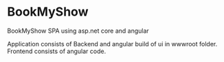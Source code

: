# BookMyShow
BookMyShow SPA using asp.net core and angular

Application consists of Backend and angular build of ui in wwwroot folder.
Frontend consists of angular code.
